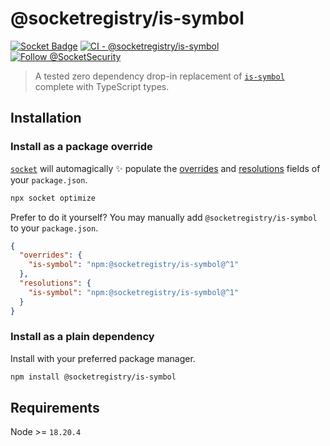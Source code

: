 # @socketregistry/is-symbol

[![Socket Badge](https://socket.dev/api/badge/npm/package/@socketregistry/is-symbol)](https://socket.dev/npm/package/@socketregistry/is-symbol)
[![CI - @socketregistry/is-symbol](https://github.com/SocketDev/socket-registry-js/actions/workflows/test.yml/badge.svg)](https://github.com/SocketDev/socket-registry-js/actions/workflows/test.yml)
[![Follow @SocketSecurity](https://img.shields.io/twitter/follow/SocketSecurity?style=social)](https://twitter.com/SocketSecurity)

> A tested zero dependency drop-in replacement of
> [`is-symbol`](https://socket.dev/npm/package/is-symbol) complete with
> TypeScript types.

## Installation

### Install as a package override

[`socket`](https://socket.dev/npm/package/socket) will automagically :sparkles:
populate the
[overrides](https://docs.npmjs.com/cli/v9/configuring-npm/package-json#overrides)
and [resolutions](https://yarnpkg.com/configuration/manifest#resolutions) fields
of your `package.json`.

```sh
npx socket optimize
```

Prefer to do it yourself? You may manually add `@socketregistry/is-symbol` to
your `package.json`.

```json
{
  "overrides": {
    "is-symbol": "npm:@socketregistry/is-symbol@^1"
  },
  "resolutions": {
    "is-symbol": "npm:@socketregistry/is-symbol@^1"
  }
}
```

### Install as a plain dependency

Install with your preferred package manager.

```sh
npm install @socketregistry/is-symbol
```

## Requirements

Node >= `18.20.4`
